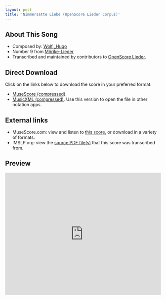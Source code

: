 ```yaml
---
layout: post
title: 'Nimmersatte Liebe (OpenScore Lieder Corpus)'
---
```


## About This Song

- Composed by: [Wolf,_Hugo](https://fourscoreandmore.org/openscore/lieder/Wolf,_Hugo)
- Number 9 from [Mörike-Lieder](https://fourscoreandmore.org/openscore/lieder/Wolf,_Hugo/Mörike-Lieder)
- Transcribed and maintained by contributors to [OpenScore Lieder].

[OpenScore Lieder]: https://musescore.com/openscore-lieder-corpus

## Direct Download

Click on the links below to download the score in your preferred format:
- [MuseScore (compressed)](https://github.com/openscore/lieder/blob/main/scores/Wolf,_Hugo/Mörike-Lieder/09_Nimmersatte_Liebe/lc4945954.mscz?raw=true).
- [MusicXML (compressed)](https://github.com/openscore/lieder/blob/main/scores/Wolf,_Hugo/Mörike-Lieder/09_Nimmersatte_Liebe/lc4945954.mxl?raw=true). Use this version to open the file in other notation apps.

## External links

- MuseScore.com: view and listen to [this score][MuseScore], or download in a variety of formats.
- IMSLP.org: view the [source PDF file(s)][IMSLP] that this score was transcribed from.

[MuseScore]: https://musescore.com/score/4945954
[IMSLP]: https://imslp.org/wiki/Special:ReverseLookup/22864

## Preview

<iframe width="100%" height="394" src="https://musescore.com/openscore-lieder-corpus/scores/4945954/embed" frameborder="0" allowfullscreen allow="autoplay; fullscreen"></iframe>
